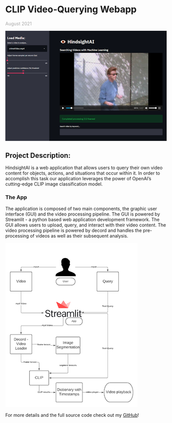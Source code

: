 # **CLIP Video-Querying Webapp**
<span style="color:darkgrey;">August 2021 </span>

<img src="images/clip_overview.png?raw=true"/>  

## **Project Description:**  
HindsightAI is a web application that allows users to query their own video content for objects, actions, and situations that occur within it. In order to accomplish this task our application leverages the power of OpenAI’s cutting-edge CLIP image classification model.  

### **The App**  
The application is composed of two main components, the graphic user interface (GUI) and the video processing pipeline. The GUI is powered by Streamlit - a python based web application development framework. The GUI allows users to upload, query, and interact with their video content. The video processing pipeline is powered by decord and handles the pre-processing of videos as well as their subsequent analysis.

<img src="images/clip_design.png?raw=true"/>  

For more details and the full source code check out my [GitHub](https://github.com/lashleyaq/CLIPmeetsGAN)!